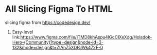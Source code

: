 # All Slicing Figma To HTML 

slicing figma from https://codedesign.dev/


1. Easy-level link:https://www.figma.com/file/lTMD8khAspu4IGcCIXeXdg/Holadok-Hero-(Community)?type=design&node-id=3-132&mode=design&t=ZlAnZ5XDPJWk472F-0
